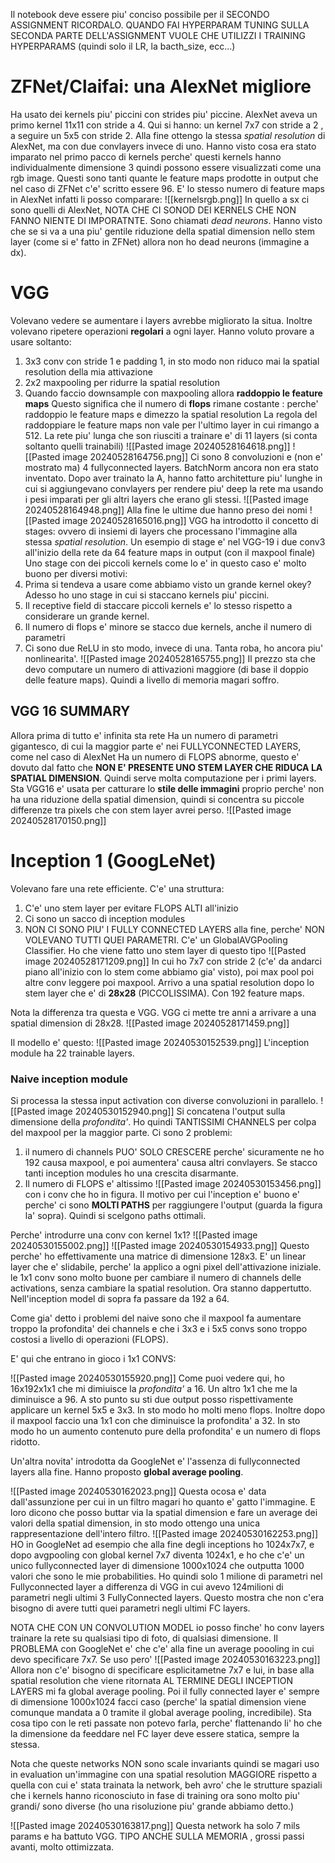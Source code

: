 Il notebook deve essere piu' conciso  possibile per il SECONDO ASSIGNMENT RICORDALO.
QUANDO FAI HYPERPARAM TUNING SULLA SECONDA PARTE DELL'ASSIGNMENT VUOLE CHE UTILIZZI I TRAINING HYPERPARAMS (quindi solo il LR, la bacth_size, ecc...)

# ZFNet/Claifai: una AlexNet migliore
Ha usato dei kernels piu' piccini con strides piu' piccine. AlexNet aveva un primo kernel 11x11 con stride a 4. Qui si hanno: un kernel 7x7 con stride a 2 , a seguire un 5x5 con stride 2. Alla fine ottengo la stessa *spatial resolution* di AlexNet, ma con due convlayers invece di uno.
Hanno visto cosa era stato imparato nel primo pacco di kernels perche' questi kernels hanno individualmente dimensione 3 quindi possono essere visualizzati come una rgb image. Questi sono tanti quante le feature maps prodotte in output che nel caso di ZFNet c'e' scritto essere 96. E' lo stesso numero di feature maps in AlexNet infatti li posso comparare:
![[kernelsrgb.png]]
In quello a sx ci sono quelli di AlexNet, NOTA CHE CI SONOD DEI KERNELS CHE NON FANNO NIENTE DI IMPORATNTE. Sono chiamati *dead neurons*.
Hanno visto che se si va a una piu' gentile riduzione della spatial dimension nello stem layer (come si e' fatto in ZFNet) allora non ho dead neurons (immagine a dx).

# VGG
Volevano vedere se aumentare i layers avrebbe migliorato la situa. Inoltre volevano ripetere operazioni **regolari** a ogni layer. Hanno voluto provare a usare soltanto:
1. 3x3 conv con stride 1 e padding 1, in sto modo non riduco mai la spatial resolution della mia attivazione
2. 2x2 maxpooling per ridurre la spatial resolution
3. Quando faccio downsample con maxpooling allora **raddoppio le feature maps**
Questo significa che il numero di **flops** rimane costante : perche' raddoppio le feature maps e dimezzo la spatial resolution
La regola del raddoppiare le feature maps non vale per l'ultimo layer in cui rimango a 512. 
La rete piu' lunga che son riusciti a trainare e' di 11 layers (si conta soltanto quelli trainabili)
![[Pasted image 20240528164618.png]]
![[Pasted image 20240528164756.png]]
Ci sono 8 convoluzioni e (non e' mostrato ma) 4 fullyconnected layers. BatchNorm ancora non era stato inventato.
Dopo aver trainato la A, hanno fatto architetture piu' lunghe in cui si aggiungevano convlayers per rendere piu' deep la rete ma usando i pesi imparati per gli altri layers che erano gli stessi.
![[Pasted image 20240528164948.png]]
Alla fine le ultime due hanno preso dei nomi
![[Pasted image 20240528165016.png]]
VGG ha introdotto il concetto di stages: ovvero di insiemi di layers che processano l'immagine alla stessa *spatial resolution*. Un esempio di stage e' nel VGG-19 i due conv3 all'inizio della rete da 64 feature maps in output (con il maxpool finale)
Uno stage con dei piccoli kernels come lo e' in questo caso e' molto buono per diversi motivi:
1. Prima si tendeva a usare come abbiamo visto un grande kernel okey? Adesso ho uno stage in cui si staccano kernels piu' piccini.
2. Il receptive field di staccare piccoli kernels e' lo stesso rispetto a considerare un grande kernel.
3. Il numero di flops e' minore se stacco due kernels, anche il numero di parametri
4. Ci sono due ReLU in sto modo, invece di una. Tanta roba, ho ancora piu' nonlinearita'.
![[Pasted image 20240528165755.png]]
Il prezzo sta che devo computare un numero di attivazioni maggiore (di base il doppio delle feature maps). Quindi a livello di memoria magari soffro.

## VGG 16 SUMMARY
Allora prima di tutto e' infinita sta rete
Ha un numero di parametri gigantesco, di cui la maggior parte e' nei FULLYCONNECTED LAYERS, come nel caso di AlexNet
Ha un numero di FLOPS abnorme, questo e' dovuto dal fatto che **NON E' PRESENTE UNO STEM LAYER CHE RIDUCA LA SPATIAL DIMENSION**. Quindi serve molta computazione per i primi layers.
Sta VGG16 e' usata per catturare lo **stile delle immagini** proprio perche' non ha una riduzione della spatial dimension, quindi si concentra su piccole differenze tra pixels che con stem layer avrei perso.
![[Pasted image 20240528170150.png]]
# Inception 1 (GoogLeNet)
Volevano fare una rete efficiente.
C'e' una struttura:
1. C'e' uno stem layer per evitare FLOPS ALTI all'inizio
2. Ci sono un sacco di inception modules
3. NON CI SONO PIU' I FULLY CONNECTED LAYERS alla fine, perche' NON VOLEVANO TUTTI QUEI PARAMETRI. C'e' un GlobalAVGPooling Classifier.
Ho che viene fatto uno stem layer di questo tipo 
![[Pasted image 20240528171209.png]]
In cui ho 7x7 con stride 2 (c'e' da andarci piano all'inizio con lo stem come abbiamo gia' visto), poi max pool poi altre conv leggere poi maxpool. Arrivo a una spatial resolution dopo lo stem layer che e' di **28x28** (PICCOLISSIMA). Con 192 feature maps.

Nota la differenza tra questa e VGG. VGG ci mette tre anni a arrivare a una spatial dimension di 28x28.
![[Pasted image 20240528171459.png]]

Il modello e' questo:
![[Pasted image 20240530152539.png]]
L'inception module ha 22 trainable layers.

### Naive inception module
Si processa la stessa input activation con diverse convoluzioni in parallelo.
![[Pasted image 20240530152940.png]]
Si concatena l'output sulla dimensione della *profondita'*.
Ho quindi TANTISSIMI CHANNELS per colpa del maxpool per la maggior parte.
Ci sono 2 problemi:
1. il numero di channels PUO' SOLO CRESCERE perche' sicuramente ne ho 192 causa maxpool, e poi aumentera' causa altri convlayers. Se stacco tanti inception modules ho una crescita disarmante.
2. Il numero di FLOPS e' altissimo ![[Pasted image 20240530153456.png]]
	con i conv che ho in figura.
Il motivo per cui l'inception e' buono e' perche' ci sono **MOLTI PATHS** per raggiungere l'output (guarda la figura la' sopra). Quindi si scelgono paths ottimali. 

Perche' introdurre una conv con kernel 1x1?
![[Pasted image 20240530155002.png]]
![[Pasted image 20240530154933.png]]
Questo perche' ho effettivamente una matrice di dimensione 128x3.
E' un linear layer che e' slidabile, perche' la applico a ogni pixel dell'attivazione iniziale.
le 1x1 conv sono molto buone per cambiare il numero di channels delle activations, senza cambiare la spatial resolution. Ora stanno dappertutto. Nell'inception model di sopra fa passare da 192 a 64.

Come gia' detto i problemi del naive sono che il maxpool fa aumentare troppo la profondita' dei channels e che i 3x3 e i 5x5 convs sono troppo costosi a livello di operazioni (FLOPS).

E' qui che entrano in gioco i 1x1 CONVS:

![[Pasted image 20240530155920.png]]
Come puoi vedere qui, ho 16x192x1x1 che mi dimiuisce la *profondita'* a 16. Un altro 1x1 che me la diminuisce a 96. A sto  punto su sti due output posso rispettivamente applicare un kernel 5x5 e 3x3. In sto modo ho molti meno flops. 
Inoltre dopo il maxpool faccio una 1x1 con che diminuisce la profondita' a 32.
In sto modo ho un aumento contenuto pure della profondita' e un numero di flops ridotto.


Un'altra novita' introdotta da GoogleNet e' l'assenza di fullyconnected layers alla fine.
Hanno proposto **global average pooling**.

![[Pasted image 20240530162023.png]]
Questa ocosa e' data dall'assunzione per cui in un filtro magari ho quanto e' gatto l'immagine. E loro dicono che posso buttar via la spatial dimension e fare un average dei valori della spatial dimension, in sto modo ottengo una unica rappresentazione dell'intero filtro.
![[Pasted image 20240530162253.png]]
HO in GoogleNet ad esempio che alla fine degli inceptions ho 1024x7x7, e dopo avgpooling con global kernel 7x7 diventa 1024x1, e ho che c'e' un unico fullyconnected layer di dimensione 1000x1024 che outputta 1000 valori che sono le mie probabilities. Ho quindi solo 1 milione di parametri nel Fullyconnected layer a differenza di VGG in cui avevo 124milioni di parametri negli ultimi 3 FullyConnected layers.
Questo mostra che non c'era bisogno di avere tutti quei parametri negli ultimi FC layers.

NOTA CHE CON UN CONVOLUTION MODEL io posso finche' ho conv layers trainare la rete su qualsiasi tipo di foto, di qualsiasi dimensione. 
Il PROBLEMA con GoogleNet e' che c'e' alla fine un average poooling in cui devo specificare 7x7.
Se uso pero' 
![[Pasted image 20240530163223.png]]
Allora non c'e' bisogno di specificare esplicitametne 7x7 e lui, in base alla spatial resolution che viene ritornata AL TERMINE DEGLI INCEPTION LAYERS mi fa global average pooling.
Poi il fully connected layer e' sempre di dimensione 1000x1024 facci caso (perche' la spatial dimension viene comunque mandata a 0 tramite il global average pooling, incredibile).
Sta cosa tipo con le reti passate non potevo farla, perche' flattenando li' ho che la dimensione da feeddare nel FC layer deve essere statica, sempre la stessa.

Nota che queste networks NON sono scale invariants quindi se magari uso in evaluation un'immagine con una spatial resolution MAGGIORE rispetto a quella con cui e' stata trainata la network, beh avro' che le strutture spaziali che i kernels hanno riconosciuto in fase di training ora sono molto piu' grandi/ sono diverse (ho una risoluzione piu' grande abbiamo detto.)

![[Pasted image 20240530163817.png]]
Questa network ha solo 7 mils params e ha battuto VGG. TIPO ANCHE SULLA MEMORIA ,  grossi passi avanti, molto ottimizzata.